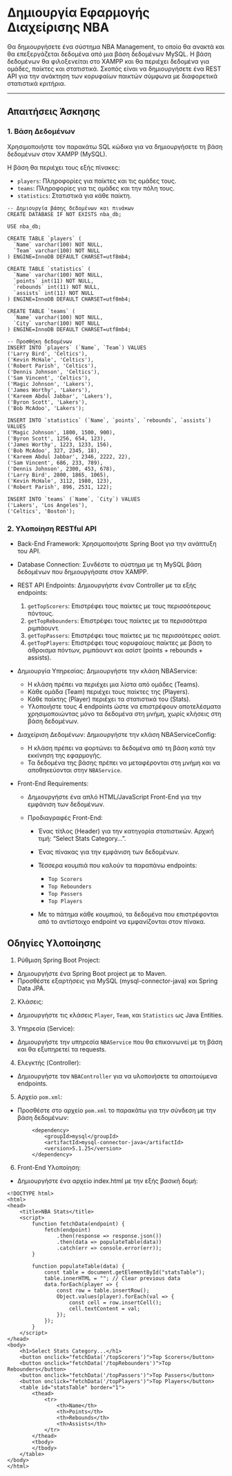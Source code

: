 # Δημιουργία Εφαρμογής Διαχείρισης NBA

Θα δημιουργήσετε ένα σύστημα NBA Management, το οποίο θα ανακτά και θα επεξεργάζεται δεδομένα από μια βάση δεδομένων MySQL. Η βάση δεδομένων θα φιλοξενείται στο XAMPP και θα περιέχει δεδομένα για ομάδες, παίκτες και στατιστικά. Σκοπός είναι να δημιουργήσετε ένα REST API για την ανάκτηση των κορυφαίων παικτών σύμφωνα με διαφορετικά στατιστικά κριτήρια.

<hr>

## Απαιτήσεις Άσκησης

### 1. Βάση Δεδομένων

Χρησιμοποιήστε τον παρακάτω SQL κώδικα για να δημιουργήσετε τη βάση δεδομένων στον XAMPP (MySQL).

Η βάση θα περιέχει τους εξής πίνακες:   
- `players`: Πληροφορίες για παίκτες και τις ομάδες τους.   
- `teams`: Πληροφορίες για τις ομάδες και την πόλη τους.   
- `statistics`: Στατιστικά για κάθε παίκτη.   

```
-- Δημιουργία βάσης δεδομένων και πινάκων
CREATE DATABASE IF NOT EXISTS nba_db;

USE nba_db;

CREATE TABLE `players` (
  `Name` varchar(100) NOT NULL,
  `Team` varchar(100) NOT NULL
) ENGINE=InnoDB DEFAULT CHARSET=utf8mb4;

CREATE TABLE `statistics` (
  `Name` varchar(100) NOT NULL,
  `points` int(11) NOT NULL,
  `rebounds` int(11) NOT NULL,
  `assists` int(11) NOT NULL
) ENGINE=InnoDB DEFAULT CHARSET=utf8mb4;

CREATE TABLE `teams` (
  `Name` varchar(100) NOT NULL,
  `City` varchar(100) NOT NULL
) ENGINE=InnoDB DEFAULT CHARSET=utf8mb4;

-- Προσθήκη δεδομένων
INSERT INTO `players` (`Name`, `Team`) VALUES
('Larry Bird', 'Celtics'),
('Kevin McHale', 'Celtics'),
('Robert Parish', 'Celtics'),
('Dennis Johnson', 'Celtics'),
('Sam Vincent', 'Celtics'),
('Magic Johnson', 'Lakers'),
('James Worthy', 'Lakers'),
('Kareem Abdul Jabbar', 'Lakers'),
('Byron Scott', 'Lakers'),
('Bob McAdoo', 'Lakers');

INSERT INTO `statistics` (`Name`, `points`, `rebounds`, `assists`) VALUES
('Magic Johnson', 1800, 1500, 900),
('Byron Scott', 1256, 654, 123),
('James Worthy', 1223, 1233, 156),
('Bob McAdoo', 327, 2345, 18),
('Kareem Abdul Jabbar', 2346, 2222, 22),
('Sam Vincent', 686, 233, 789),
('Dennis Johnson', 2300, 453, 678),
('Larry Bird', 2800, 1865, 1065),
('Kevin McHale', 3112, 1980, 123),
('Robert Parish', 896, 2531, 122);

INSERT INTO `teams` (`Name`, `City`) VALUES
('Lakers', 'Los Angeles'),
('Celtics', 'Boston');

```

### 2. Υλοποίηση RESTful API

- Back-End Framework: Χρησιμοποιήστε Spring Boot για την ανάπτυξη του API.   
- Database Connection: Συνδέστε το σύστημα με τη MySQL βάση δεδομένων που δημιουργήσατε στον XAMPP.   
- REST API Endpoints: Δημιουργήστε έναν Controller με τα εξής endpoints:   
  1. `getTopScorers`: Επιστρέφει τους παίκτες με τους περισσότερους πόντους.   
  2. `getTopRebounders`: Επιστρέφει τους παίκτες με τα περισσότερα ριμπάουντ.   
  3. `getTopPassers`: Επιστρέφει τους παίκτες με τις περισσότερες ασίστ.   
  4. `getTopPlayers`: Επιστρέφει τους κορυφαίους παίκτες με βάση το άθροισμα πόντων, ριμπάουντ και ασίστ (points + rebounds + assists).   

- Δημιουργία Υπηρεσίας: Δημιουργήστε την κλάση NBAService:   
  - Η κλάση πρέπει να περιέχει μια λίστα από ομάδες (Teams).   
  - Κάθε ομάδα (Team) περιέχει τους παίκτες της (Players).   
  - Κάθε παίκτης (Player) περιέχει τα στατιστικά του (Stats).   
  - Υλοποιήστε τους 4 endpoints ώστε να επιστρέφουν αποτελέσματα χρησιμοποιώντας μόνο τα δεδομένα στη μνήμη, χωρίς κλήσεις στη βάση δεδομένων.   

- Διαχείριση Δεδομένων: Δημιουργήστε την κλάση NBAServiceConfig:   
  - Η κλάση πρέπει να φορτώνει τα δεδομένα από τη βάση κατά την εκκίνηση της εφαρμογής.   
  - Τα δεδομένα της βάσης πρέπει να μεταφέρονται στη μνήμη και να αποθηκεύονται στην `NBAService`.   

- Front-End Requirements:

  - Δημιουργήστε ένα απλό HTML/JavaScript Front-End για την εμφάνιση των δεδομένων.   
  - Προδιαγραφές Front-End:   

    - Ένας τίτλος (Header) για την κατηγορία στατιστικών. Αρχική τιμή: “Select Stats Category…”.   
    - Ένας πίνακας για την εμφάνιση των δεδομένων.   
    - Τέσσερα κουμπιά που καλούν τα παραπάνω endpoints:   
        - `Top Scorers`   
        - `Top Rebounders`   
        - `Top Passers`   
        - `Top Players`   

    - Με το πάτημα κάθε κουμπιού, τα δεδομένα που επιστρέφονται από το αντίστοιχο endpoint να εμφανίζονται στον πίνακα.

## Οδηγίες Υλοποίησης

1. Ρύθμιση Spring Boot Project:

  - Δημιουργήστε ένα Spring Boot project με το Maven.  
  - Προσθέστε εξαρτήσεις για MySQL (mysql-connector-java) και Spring Data JPA.   

2. Κλάσεις:

  - Δημιουργήστε τις κλάσεις `Player`, `Team`, και `Statistics` ως Java Entities.

3. Υπηρεσία (Service):

  - Δημιουργήστε την υπηρεσία `NBAService` που θα επικοινωνεί με τη βάση και θα εξυπηρετεί τα requests.

4. Ελεγκτής (Controller):

  - Δημιουργήστε τον `NBAController` για να υλοποιήσετε τα απαιτούμενα endpoints.

5. Αρχείο `pom.xml`:

  - Προσθέστε στο αρχείο `pom.xml` το παρακάτω για την σύνδεση με την βάση δεδομένων:

```
        <dependency>
			<groupId>mysql</groupId>
			<artifactId>mysql-connector-java</artifactId>
			<version>5.1.25</version>
		</dependency>
```



6. Front-End Υλοποίηση:

  - Δημιουργήστε ένα αρχείο index.html με την εξής βασική δομή:

```
<!DOCTYPE html>
<html>
<head>
    <title>NBA Stats</title>
    <script>
        function fetchData(endpoint) {
            fetch(endpoint)
                .then(response => response.json())
                .then(data => populateTable(data))
                .catch(err => console.error(err));
        }

        function populateTable(data) {
            const table = document.getElementById("statsTable");
            table.innerHTML = ""; // Clear previous data
            data.forEach(player => {
                const row = table.insertRow();
                Object.values(player).forEach(val => {
                    const cell = row.insertCell();
                    cell.textContent = val;
                });
            });
        }
    </script>
</head>
<body>
    <h1>Select Stats Category...</h1>
    <button onclick="fetchData('/topScorers')">Top Scorers</button>
    <button onclick="fetchData('/topRebounders')">Top Rebounders</button>
    <button onclick="fetchData('/topPassers')">Top Passers</button>
    <button onclick="fetchData('/topPlayers')">Top Players</button>
    <table id="statsTable" border="1">
        <thead>
            <tr>
                <th>Name</th>
                <th>Points</th>
                <th>Rebounds</th>
                <th>Assists</th>
            </tr>
        </thead>
        <tbody>
        </tbody>
    </table>
</body>
</html>

```




